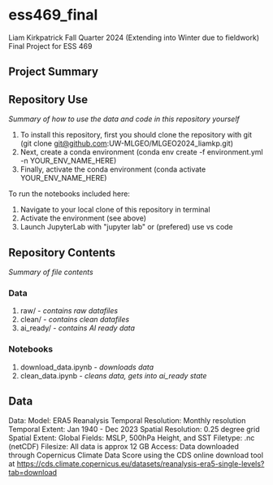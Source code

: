 # ess469_final
Liam Kirkpatrick
Fall Quarter 2024 (Extending into Winter due to fieldwork)
Final Project for ESS 469

## Project Summary

## Repository Use
*Summary of how to use the data and code in this repository yourself*

1. To install this repository, first you should clone the repository with git (git clone git@github.com:UW-MLGEO/MLGEO2024_liamkp.git)
2. Next, create a conda environment (conda env create -f environment.yml -n YOUR_ENV_NAME_HERE)
3. Finally, activate the conda environment (conda activate YOUR_ENV_NAME_HERE)

To run the notebooks included here:

1. Navigate to your local clone of this repository in terminal
2. Activate the environment (see above)
3. Launch JupyterLab with "jupyter lab" or (prefered) use vs code

## Repository Contents
*Summary of file contents*

### Data
1. raw/ - *contains raw datafiles*
2. clean/ - *contains clean datafiles*
3. ai_ready/ - *contains AI ready data*
### Notebooks
1. download_data.ipynb - *downloads data*
2. clean_data.ipynb - *cleans data, gets into ai_ready state*

## Data

Data:
    Model: ERA5 Reanalysis
    Temporal Resolution: Monthly resolution
    Temporal Extent: Jan 1940 - Dec 2023
    Spatial Resolution: 0.25 degree grid
    Spatial Extent: Global
    Fields: MSLP, 500hPa Height, and SST
    Filetype: .nc (netCDF)
    Filesize: All data is approx 12 GB
Access: Data downloaded through Copernicus Climate Data Score using the CDS online download tool at https://cds.climate.copernicus.eu/datasets/reanalysis-era5-single-levels?tab=download
